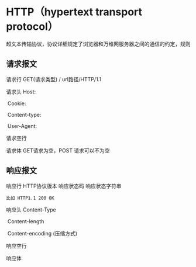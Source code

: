 # HTTP（hypertext transport protocol）

超文本传输协议，协议详细规定了浏览器和万维网服务器之间的通信的约定，规则

## 请求报文

请求行  GET(请求类型) / url路径/HTTP/1.1

请求头 Host:

​			 Cookie:

​			 Content-type:

​			 User-Agent:

请求空行

请求体 GET请求为空，POST 请求可以不为空

## 响应报文

响应行  HTTP协议版本 响应状态码  响应状态字符串

```
比如 HTTP1.1 200 OK
```

响应头  Content-Type

​				Content-length

​				Content-encoding (压缩方式)

响应空行

响应体<html></html>

[响应状态码]:https://baike.baidu.com/item/HTTP%E7%8A%B6%E6%80%81%E7%A0%81/5053660?fr=aladdin

